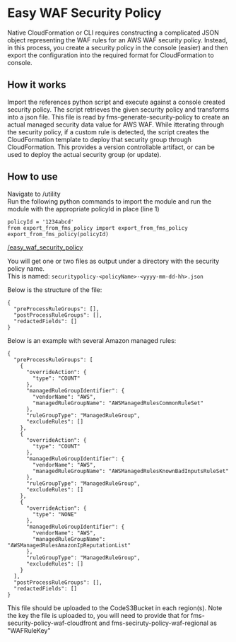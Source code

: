 # Easy WAF Security Policy  
Native CloudFormation or CLI requires constructing a complicated JSON object representing the WAF rules for an AWS WAF security policy.  Instead, in this process, you create a security policy in the console (easier) and then export the configuration into the required format for CloudFormation to console.



##  How it works
Import the references python script and execute against a console created security policy.  The script retrieves the given security policy and transforms into a json file.  This file is read by fms-generate-security-policy to create an actual managed security data value for AWS WAF.  While itterating through the security policy, if a custom rule is detected, the script creates the CloudFormation template to deploy that security group through CloudFormation.  This provides a version controllable artifact, or can be used to deploy the actual security group (or update).



## How to use

Navigate to /utility  
Run the following python commands to import the module and run the module with the appropriate policyId in place (line 1)


```
policyId = '1234abcd'
from export_from_fms_policy import export_from_fms_policy
export_from_fms_policy(policyId)
```

[/easy_waf_security_policy](../export_from_fms_policy.py)

You will get one or two files as output under a directory with the security policy name.  
This is named: `securitypolicy-<policyName>-<yyyy-mm-dd-hh>.json`  

Below is the structure of the file:  

```
{
  "preProcessRuleGroups": [],
  "postProcessRuleGroups": [],
  "redactedFields": []
}

```

Below is an example with several Amazon managed rules:  

```
{
  "preProcessRuleGroups": [
    {
      "overrideAction": {
        "type": "COUNT"
      },
      "managedRuleGroupIdentifier": {
        "vendorName": "AWS",
        "managedRuleGroupName": "AWSManagedRulesCommonRuleSet"
      },
      "ruleGroupType": "ManagedRuleGroup",
      "excludeRules": []
    },
    {
      "overrideAction": {
        "type": "COUNT"
      },
      "managedRuleGroupIdentifier": {
        "vendorName": "AWS",
        "managedRuleGroupName": "AWSManagedRulesKnownBadInputsRuleSet"
      },
      "ruleGroupType": "ManagedRuleGroup",
      "excludeRules": []
    },
    {
      "overrideAction": {
        "type": "NONE"
      },
      "managedRuleGroupIdentifier": {
        "vendorName": "AWS",
        "managedRuleGroupName": "AWSManagedRulesAmazonIpReputationList"
      },
      "ruleGroupType": "ManagedRuleGroup",
      "excludeRules": []
    }
  ],
  "postProcessRuleGroups": [],
  "redactedFields": []
}
```

This file should be uploaded to the CodeS3Bucket in each region(s).  Note the key the file is uploaded to, you will need to provide that for fms-security-policy-waf-cloudfront and fms-seciruty-policy-waf-regional as "WAFRuleKey"
